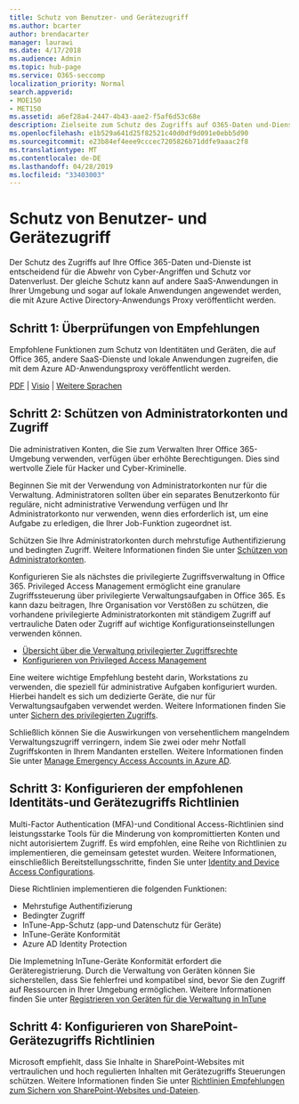 ```yaml
---
title: Schutz von Benutzer- und Gerätezugriff
ms.author: bcarter
author: brendacarter
manager: laurawi
ms.date: 4/17/2018
ms.audience: Admin
ms.topic: hub-page
ms.service: O365-seccomp
localization_priority: Normal
search.appverid:
- MOE150
- MET150
ms.assetid: a6ef28a4-2447-4b43-aae2-f5af6d53c68e
description: Zielseite zum Schutz des Zugriffs auf O365-Daten und-Dienste
ms.openlocfilehash: e1b529a641d25f82521c40d0df9d091e0ebb5d90
ms.sourcegitcommit: e23b84ef4eee9cccec7205826b71ddfe9aaac2f8
ms.translationtype: MT
ms.contentlocale: de-DE
ms.lasthandoff: 04/28/2019
ms.locfileid: "33403003"
---
```

# <a name="protect-user-and-device-access"></a>Schutz von Benutzer- und Gerätezugriff

Der Schutz des Zugriffs auf Ihre Office 365-Daten und-Dienste ist entscheidend für die Abwehr von Cyber-Angriffen und Schutz vor Datenverlust. Der gleiche Schutz kann auf andere SaaS-Anwendungen in Ihrer Umgebung und sogar auf lokale Anwendungen angewendet werden, die mit Azure Active Directory-Anwendungs Proxy veröffentlicht werden.
  
## <a name="step-1-review-recommendations"></a>Schritt 1: Überprüfungen von Empfehlungen

Empfohlene Funktionen zum Schutz von Identitäten und Geräten, die auf Office 365, andere SaaS-Dienste und lokale Anwendungen zugreifen, die mit dem Azure AD-Anwendungsproxy veröffentlicht werden.
  
[PDF](https://go.microsoft.com/fwlink/p/?linkid=841656) | [Visio](https://go.microsoft.com/fwlink/p/?linkid=841657) | [Weitere Sprachen](https://www.microsoft.com/download/details.aspx?id=55032)
  
## <a name="step-2-protect-administrator-accounts-and-access"></a>Schritt 2: Schützen von Administratorkonten und Zugriff
Die administrativen Konten, die Sie zum Verwalten Ihrer Office 365-Umgebung verwenden, verfügen über erhöhte Berechtigungen. Dies sind wertvolle Ziele für Hacker und Cyber-Kriminelle. 

Beginnen Sie mit der Verwendung von Administratorkonten nur für die Verwaltung. Administratoren sollten über ein separates Benutzerkonto für reguläre, nicht administrative Verwendung verfügen und Ihr Administratorkonto nur verwenden, wenn dies erforderlich ist, um eine Aufgabe zu erledigen, die Ihrer Job-Funktion zugeordnet ist.

Schützen Sie Ihre Administratorkonten durch mehrstufige Authentifizierung und bedingten Zugriff. Weitere Informationen finden Sie unter [Schützen von Administratorkonten](https://docs.microsoft.com/en-us/microsoft-365/enterprise/identity-access-prerequisites#protecting-administrator-accounts). 

Konfigurieren Sie als nächstes die privilegierte Zugriffsverwaltung in Office 365. Privileged Access Management ermöglicht eine granulare Zugriffssteuerung über privilegierte Verwaltungsaufgaben in Office 365. Es kann dazu beitragen, Ihre Organisation vor Verstößen zu schützen, die vorhandene privilegierte Administratorkonten mit ständigem Zugriff auf vertrauliche Daten oder Zugriff auf wichtige Konfigurationseinstellungen verwenden können.

- [Übersicht über die Verwaltung privilegierter Zugriffsrechte](privileged-access-management-overview.md)
- [Konfigurieren von Privileged Access Management](privileged-access-management-configuration.md)

Eine weitere wichtige Empfehlung besteht darin, Workstations zu verwenden, die speziell für administrative Aufgaben konfiguriert wurden. Hierbei handelt es sich um dedizierte Geräte, die nur für Verwaltungsaufgaben verwendet werden. Weitere Informationen finden Sie unter [Sichern des privilegierten Zugriffs](https://docs.microsoft.com/en-us/windows-server/identity/securing-privileged-access/securing-privileged-access).

Schließlich können Sie die Auswirkungen von versehentlichem mangelndem Verwaltungszugriff verringern, indem Sie zwei oder mehr Notfall Zugriffskonten in Ihrem Mandanten erstellen. Weitere Informationen finden Sie unter [Manage Emergency Access Accounts in Azure AD](https://docs.microsoft.com/en-us/azure/active-directory/users-groups-roles/directory-emergency-access). 

## <a name="step-3-configure-recommended-identity-and-device-access-policies"></a>Schritt 3: Konfigurieren der empfohlenen Identitäts-und Gerätezugriffs Richtlinien
Multi-Factor Authentication (MFA)-und Conditional Access-Richtlinien sind leistungsstarke Tools für die Minderung von kompromittierten Konten und nicht autorisiertem Zugriff. Es wird empfohlen, eine Reihe von Richtlinien zu implementieren, die gemeinsam getestet wurden. Weitere Informationen, einschließlich Bereitstellungsschritte, finden Sie unter [Identity and Device Access Configurations](https://docs.microsoft.com/en-us/microsoft-365/enterprise/microsoft-365-policies-configurations).

 Diese Richtlinien implementieren die folgenden Funktionen:
- Mehrstufige Authentifizierung
- Bedingter Zugriff
- InTune-App-Schutz (app-und Datenschutz für Geräte)
- InTune-Geräte Konformität
- Azure AD Identity Protection

Die Implemetning InTune-Geräte Konformität erfordert die Geräteregistrierung. Durch die Verwaltung von Geräten können Sie sicherstellen, dass Sie fehlerfrei und kompatibel sind, bevor Sie den Zugriff auf Ressourcen in Ihrer Umgebung ermöglichen. Weitere Informationen finden Sie unter [Registrieren von Geräten für die Verwaltung in InTune](https://docs.microsoft.com/intune-classic/deploy-use/enroll-devices-in-microsoft-intune)

## <a name="step-4-configure-sharepoint-device-access-policies"></a>Schritt 4: Konfigurieren von SharePoint-Gerätezugriffs Richtlinien

Microsoft empfiehlt, dass Sie Inhalte in SharePoint-Websites mit vertraulichen und hoch regulierten Inhalten mit Gerätezugriffs Steuerungen schützen. Weitere Informationen finden Sie unter [Richtlinien Empfehlungen zum Sichern von SharePoint-Websites und-Dateien](https://docs.microsoft.com/en-us/microsoft-365/enterprise/sharepoint-file-access-policies).



    

